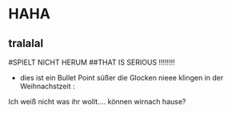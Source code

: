 # HAHA
## tralalal

#SPIELT NICHT HERUM
##THAT IS SERIOUS !!!!!!!!
* dies ist ein Bullet Point
süßer die Glocken nieee klingen in der Weihnachstzeit
:

Ich weiß nicht was ihr wollt.... können wirnach hause?
